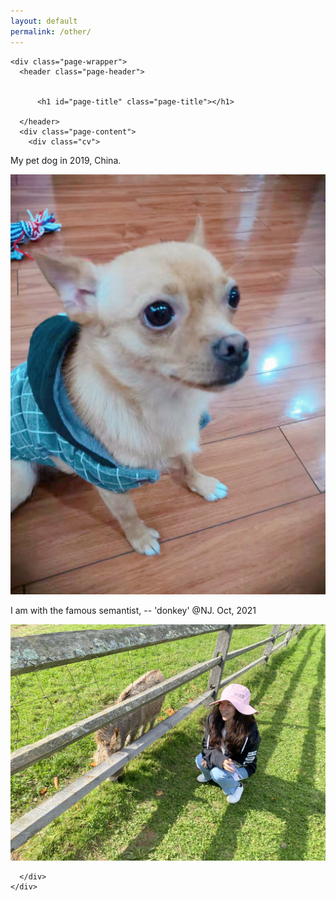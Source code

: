 ```yaml
---
layout: default
permalink: /other/
--- 
```

<!-- ![image](/jiaxingjeanneyu.github.io/dog.jpeg) -->

<main id="main" class="main-content" aria-label="Content">
  <article>
    

    <div class="page-wrapper">
      <header class="page-header">
        
        
          <h1 id="page-title" class="page-title"></h1>
        
      </header>
      <div class="page-content">
        <div class="cv">
<div class="box left">
 <p> My pet dog in 2019, China. </p> 
</div>
<div class="box right">
<img src="/dog.jpeg" />
</div>
</div>

<style>
.cv {
text-align: center;
}
.cv .box {
display: inline-block;
}
.cv .left {
width: 15%;
}
.cv .right {
width: 34%;
}
</style>

<div class="box left">
 <p> I am with the famous semantist, -- 'donkey' @NJ. Oct, 2021 </p> 
</div>
<div class="box right">
<img src="/donkeyjiaxing.jpg" />
</div>
</div>

<style>
.cv2 {
text-align: center;
}
.cv2 .box {
display: inline-block;
}
.cv2 .left {
width: 15%;
}
.cv2 .right {
width: 34%;
}
</style>


        
      </div>
    </div>
  </article>
</main>
